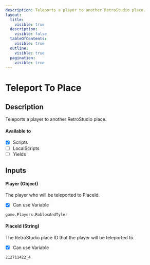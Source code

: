 ```yaml
---
description: Teleports a player to another RetroStudio place.
layout:
  title:
    visible: true
  description:
    visible: false
  tableOfContents:
    visible: true
  outline:
    visible: true
  pagination:
    visible: true
---
```


# Teleport To Place

## Description

Teleports a player to another RetroStudio place.

#### Available to

* [x] Scripts
* [ ] LocalScripts
* [ ] Yields

## Inputs

#### Player (Object)

The player who will be teleported to PlaceId.

* [x] Can use Variable

```
game.Players.RobloxAndTyler
```

#### PlaceId (String)

The RetroStudio place ID that the player will be teleported to.

* [x] Can use Variable

```
212711422_4
```
